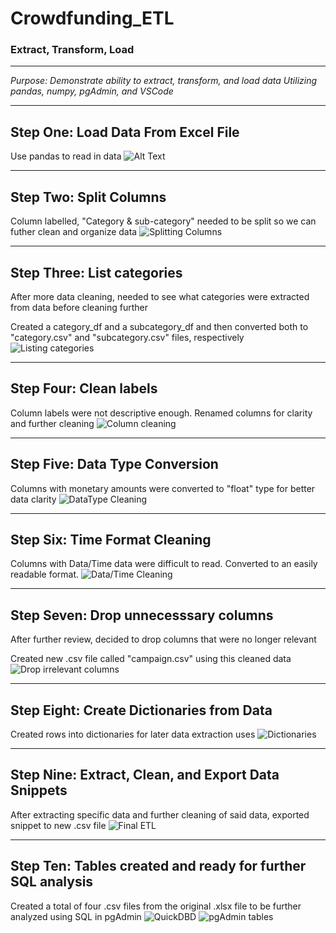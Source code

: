 # Crowdfunding_ETL
### Extract, Transform, Load

---
*Purpose: Demonstrate ability to extract, transform, and load data*
*Utilizing pandas, numpy, pgAdmin, and VSCode*

---
## Step One: Load Data From Excel File
Use pandas to read in data 
![Alt Text](Images/Read_in.png)

---
## Step Two: Split Columns
Column labelled, "Category & sub-category" needed to be split so we can futher clean and organize data
![Splitting Columns](Images/Split_column.png)

---
## Step Three: List categories
After more data cleaning, needed to see what categories were extracted from data before cleaning further

Created a category_df and a subcategory_df and then converted both to "category.csv" and "subcategory.csv" files, respectively
![Listing categories](Images/List_categories.png)

---
## Step Four: Clean labels
Column labels were not descriptive enough. Renamed columns for clarity and further cleaning
![Column cleaning](Images/Column_clean.png)

---
## Step Five: Data Type Conversion
Columns with monetary amounts were converted to "float" type for better data clarity
![DataType Cleaning](Images/DataType_clean.png)

---
## Step Six: Time Format Cleaning
Columns with Data/Time data were difficult to read. Converted to an easily readable format.
![Data/Time Cleaning](Images/Date_Time_Clean.png)

---
## Step Seven: Drop unnecesssary columns
After further review, decided to drop columns that were no longer relevant

Created new .csv file called "campaign.csv" using this cleaned data
![Drop irrelevant columns](Images/Drop_Columns.png)

---
## Step Eight: Create Dictionaries from Data
Created rows into dictionaries for later data extraction uses
![Dictionaries](Images/Create_Dictironaries.png)

---
## Step Nine: Extract, Clean, and Export Data Snippets
After extracting specific data and further cleaning of said data, exported snippet to new .csv file
![Final ETL](Images/Extract_Clean_Export.png)

---
## Step Ten: Tables created and ready for further SQL analysis
Created a total of four .csv files from the original .xlsx file to be further analyzed using SQL in pgAdmin
![QuickDBD](Images/QuickDBD-export.png)
![pgAdmin tables](Images/pgAdmin.png)

